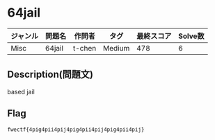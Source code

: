 # 64jail

|ジャンル|問題名|作問者|タグ|最終スコア|Solve数|
|---|---|---|---|---|---|
|Misc|64jail|t-chen|Medium|478|6|
## Description(問題文)

based jail

## Flag

`fwectf{4pig4pii4pij4pig4pii4pij4pig4pii4pij}`

